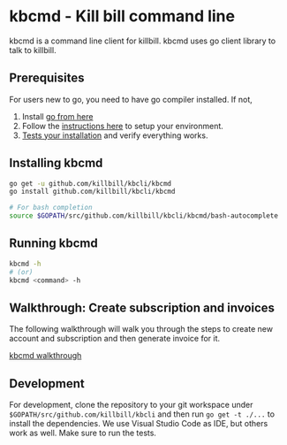 # kbcmd - Kill bill command line

kbcmd is a command line client for killbill. kbcmd uses go client library
to talk to killbill.

## Prerequisites
For users new to go, you need to have go compiler installed. If not,

1. Install [go from here](https://golang.org/dl/)
2. Follow the [instructions here](https://golang.org/doc/install) to setup your environment.
3. [Tests your installation](https://golang.org/doc/install#testing) and verify everything works.

## Installing kbcmd
```bash
go get -u github.com/killbill/kbcli/kbcmd
go install github.com/killbill/kbcli/kbcmd

# For bash completion
source $GOPATH/src/github.com/killbill/kbcli/kbcmd/bash-autocomplete
```

## Running kbcmd
```bash
kbcmd -h
# (or)
kbcmd <command> -h
```

## Walkthrough: Create subscription and invoices
The following walkthrough will walk you through the steps to create new account and subscription
and then generate invoice for it.

[kbcmd walkthrough](../docs/kbcmd/kbcmd-walkthrough.md)

## Development
For development, clone the repository to your git workspace under 
`$GOPATH/src/github.com/killbill/kbcli` and then run `go get -t ./...`
to install the dependencies. We use Visual Studio Code as IDE, but
others work as well. Make sure to run the tests.